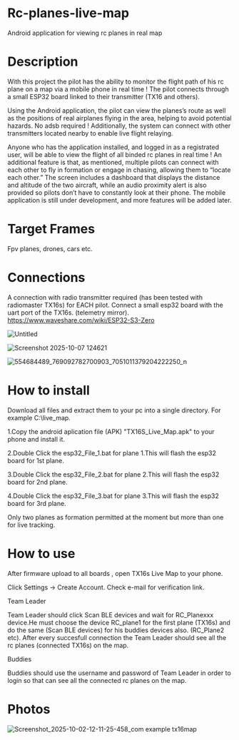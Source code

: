 # Rc-planes-live-map
Android application for viewing rc planes in real map

# Description

With this project the pilot has the ability to monitor the flight path of his rc plane on a map via a mobile phone in real time !
The pilot connects through a small ESP32 board linked to their transmitter (TX16 and others).

Using the Android application, the pilot can view the planes’s route as well as the positions of real airplanes flying in the area, helping to avoid potential hazards. No adsb required !
Additionally, the system can connect with other transmitters located nearby to enable live flight relaying.

Anyone who has the application installed, and logged in as a registrated user, will be able to view the flight of all binded rc planes in real time !
An additional feature is that, as mentioned, multiple pilots can connect with each other to fly in formation or engage in chasing, allowing them to “locate each other.” 
The screen includes a dashboard that displays the distance and altitude of the two aircraft, while an audio proximity alert is also provided so pilots don’t have to constantly look at their phone.
The mobile application is still under development, and more features will be added later.

# Target Frames  
Fpv planes, drones, cars  etc. 

# Connections
A connection with radio transmitter required (has been tested with radiomaster TX16s) for EACH pilot.
Connect a small esp32 board with the uart port of the TX16s. (telemetry mirror).
https://www.waveshare.com/wiki/ESP32-S3-Zero

![Untitled](https://github.com/user-attachments/assets/ed2c3375-fcf4-490c-9bae-6a5e4e2d6a97)

![Screenshot 2025-10-07 124621](https://github.com/user-attachments/assets/4522bbd9-6ea7-4dd8-a557-24255c06dc51)

![554684489_769092782700903_7051011379204222250_n](https://github.com/user-attachments/assets/c7002690-f13f-4fef-b4d2-5a4a5e5ac588)



# How to install
Download all files and extract them to your pc into a single directory. For example C:\\live_map.

1.Copy the android aplication file (APK) "TX16S_Live_Map.apk" to your phone and install it.

2.Double Click the esp32_File_1.bat for plane 1.This will flash the esp32 board for 1st plane.

3.Double Click the esp32_File_2.bat for plane 2.This will flash the esp32 board for 2nd plane.

4.Double Click the esp32_File_3.bat for plane 3.This will flash the esp32 board for 3rd plane.

Only two planes as formation permitted at the moment but more than one for live tracking.

# How to use
After firmware upload to all boards , open TX16s Live Map to your phone.

Click Settings -> Create Account. Check e-mail for verification link.

Team Leader

  Team Leader should click Scan BLE devices and wait for RC_Planexxx device.He must choose the device RC_plane1 for the first plane (TX16s)
  and do the same (Scan BLE devices) for his  buddies devices also. (RC_Plane2 etc).
  After every succesfull connection the Team Leader should see all the rc planes (connected TX16s) on the map.
  

Buddies

  Buddies should use the username and password of Team Leader in order to login so that can see all the connected rc planes on the map.  



# Photos



![Screenshot_2025-10-02-12-11-25-458_com example tx16map](https://github.com/user-attachments/assets/1c8875e0-9d4f-4cdd-a4b2-7fb37b2d34a8)






